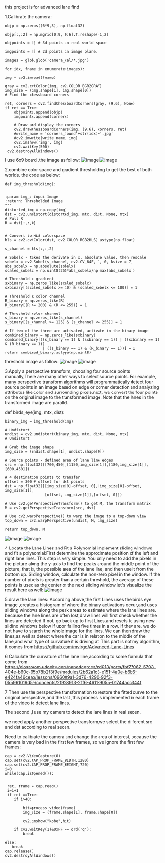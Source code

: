 this project is for advanced lane find

1.Calibrate the camera:

    objp = np.zeros((6*9,3), np.float32)

    objp[:,:2] = np.mgrid[0:9, 0:6].T.reshape(-1,2)

    objpoints = [] # 3d points in real world space

    imgpoints = [] # 2d points in image plane.

    images = glob.glob('camera_cal/*.jpg')

    for idx, fname in enumerate(images):

    img = cv2.imread(fname)
    
    gray = cv2.cvtColor(img, cv2.COLOR_BGR2GRAY)
    img_size = (img.shape[1], img.shape[0])
    # Find the chessboard corners
    
    ret, corners = cv2.findChessboardCorners(gray, (9,6), None)
    if ret == True:
        objpoints.append(objp)
        imgpoints.append(corners)
        
        # Draw and display the corners
        cv2.drawChessboardCorners(img, (9,6), corners, ret)
        #write_name = 'corners_found'+str(idx)+'.jpg'
        #cv2.imwrite(write_name, img)
        cv2.imshow('img', img)
        cv2.waitKey(500)
     cv2.destroyAllWindows()
 I use 6x9 board .the image as follow:
![image]( https://github.com/shiyangyang24/advance-lines-find-self-driving-p4/blob/master/distort_image.png?raw=true)
![image](https://github.com/shiyangyang24/advance-lines-find-self-driving-p4/blob/master/undistort_image.png?raw=true)


2.combine  color space and gradient thresholding to get the best of both worlds. the code as below:

    def img_threshold(img):
    

    :param img_: Input Image
    :return: Thresholded Image
    """
    distorted_img = np.copy(img)
    dst = cv2.undistort(distorted_img, mtx, dist, None, mtx)
    # Pull R
    R = dst[:,:,0]
    
    
    # Convert to HLS colorspace
    hls = cv2.cvtColor(dst, cv2.COLOR_RGB2HLS).astype(np.float)

    s_channel = hls[:,:,2]
    
    # Sobelx - takes the derivate in x, absolute value, then rescale
    sobelx = cv2.Sobel(s_channel, cv2.CV_64F, 1, 0, ksize = 7)
    abs_sobelx = np.absolute(sobelx)
    scaled_sobelx = np.uint8(255*abs_sobelx/np.max(abs_sobelx))
    
    # Threshold x gradient
    sxbinary = np.zeros_like(scaled_sobelx)
    sxbinary[(scaled_sobelx >= 10) & (scaled_sobelx <= 100)] = 1

    # Threshold R color channel
    R_binary = np.zeros_like(R)
    R_binary[(R >= 200) & (R <= 255)] = 1
    
    # Threshold color channel
    s_binary = np.zeros_like(s_channel)
    s_binary[(s_channel >= 125) & (s_channel <= 255)] = 1

    # If two of the three are activated, activate in the binary image
    combined_binary = np.zeros_like(sxbinary)
    combined_binary[((s_binary == 1) & (sxbinary == 1)) | ((sxbinary == 1) & (R_binary == 1))
                     | ((s_binary == 1) & (R_binary == 1))] = 1
    return combined_binary.astype(np.uint8)
 threshold image as follow:
 ![image](https://github.com/shiyangyang24/advance-lines-find-self-driving-p4/blob/master/Images/lane_image.png?raw=true)
 ![image](https://github.com/shiyangyang24/advance-lines-find-self-driving-p4/blob/master/Images/threshold_image.png?raw=true)

 
 
3.Apply a perspective transform, choosing four source points manually,There are many other ways to select source points. For example, many perspective transform algorithms will programmatically detect four source points in an image based on edge or corner detection and analyzing attributes like color and surrounding pixels.next, we convert the four points on the original image to the transformed image .Note that the lanes in the transformed image are parallel.

def birds_eye(img, mtx, dist):

    binary_img = img_threshold(img)
    
    # Undistort
    undist = cv2.undistort(binary_img, mtx, dist, None, mtx)
    # Undistort
    
    # Grab the image shape
    img_size = (undist.shape[1], undist.shape[0])

    # Source points - defined area of lane line edges
    src = np.float32([[700,450],[1150,img_size[1]],[180,img_size[1]],[600,450]])

    # 4 destination points to transfer
    offset = 300 # offset for dst points
    dst = np.float32([[img_size[0]-offset, 0],[img_size[0]-offset, img_size[1]],
                      [offset, img_size[1]],[offset, 0]])
    
    # Use cv2.getPerspectiveTransform() to get M, the transform matrix
    M = cv2.getPerspectiveTransform(src, dst)
    
    # Use cv2.warpPerspective() to warp the image to a top-down view
    top_down = cv2.warpPerspective(undist, M, img_size)

    return top_down, M
 ![image](https://github.com/shiyangyang24/advance-lines-find-self-driving-p4/blob/master/Images/birds_eye%20image.png?raw=true)
 ![image](https://github.com/shiyangyang24/advance-lines-find-self-driving-p4/blob/master/Images/warp%20image.png?raw=true)

4 Locate the Lane Lines and Fit a Polynomial
 implement sliding windows and fit a polynomial:First determine the approximate position of the left and right lane lines. This step is very simple. You only need to add the pixels in the picture along the y-axis to find the peaks around the middle point of the picture, that is, the possible area of the lane line, and then use it from the bottom up. Sliding window, calculate the non-zero pixel in the window. If the number of pixels is greater than a certain threshold, the average of these points is used as the center of the next sliding window.let's visualize the result here as well:
 ![image](https://github.com/shiyangyang24/advance-lines-find-self-driving-p4/blob/master/Images/poly.image?raw=true)


5.draw the lane lines:
According above,the first Lines uses the birds eye image ,creates a histogram of where the binary activations occur,and uses sliding windows along the peak areas to estimate where the lane lines are.
because the lane lines are often lost,draw lines will first check whether the lines are detected.If not, go back up to first Lines.and resets to using new sliding windows below if upon failing five times in a row. If they are, we do not have to search the whole image for the lines. We can then draw the lines,as well as detect where the car is in relation to the middle of the lane,and what type of curvature it is driving at.
This part is not my algorithm, it comes from https://github.com/mvirgo/Advanced-Lane-Lines


6 Calculate the curvature of the lane line,according to some formula that come from https://classroom.udacity.com/nanodegrees/nd013/parts/fbf77062-5703-404e-b60c-95b78b2f3f9e/modules/2b62a1c3-e151-4a0e-b6b6-e424fa46ceab/lessons/096009a1-3d76-4290-92f3-055961019d5e/concepts/2f928913-21f6-4611-9055-01744acc344f


7 Then use the perspective transformation to restore the fitted curve to the original perspective,and the last ,this process is implemented in each frame of the video to detect lane lines.










The second ,I use my camera to detect the lane lines in real secen.

we need apply another perspective transform,we select the different src and dst according to real secen.


Need to calibrate the camera and change the area of interest, because the camera is very bad in the first few frames, so we ignore the first few frames:

    cap = cv2.VideoCapture(0)
    cap.set(cv2.CAP_PROP_FRAME_WIDTH,1280)
    cap.set(cv2.CAP_PROP_FRAME_HEIGHT,720)
    i=0
    while(cap.isOpened()):


     ret, frame = cap.read()
     i=i+1
     if ret ==True:
        if i>40:
            
            hit=process_video(frame)
            img_size = (frame.shape[1], frame.shape[0])
            
            cv2.imshow("kobe",hit)
            
        if cv2.waitKey(1)&0xFF == ord('q'):
            break
       
    else: 
       break
    cap.release()
    cv2.destroyAllWindows()

















